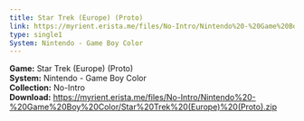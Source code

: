 ```yaml
---
title: Star Trek (Europe) (Proto)
link: https://myrient.erista.me/files/No-Intro/Nintendo%20-%20Game%20Boy%20Color/Star%20Trek%20(Europe)%20(Proto).zip
type: single1
System: Nintendo - Game Boy Color
---
```

<b>Game:</b> Star Trek (Europe) (Proto)<br>
<b>System:</b> Nintendo - Game Boy Color<br>
<b>Collection:</b> No-Intro<br>
<b>Download:</b> https://myrient.erista.me/files/No-Intro/Nintendo%20-%20Game%20Boy%20Color/Star%20Trek%20(Europe)%20(Proto).zip